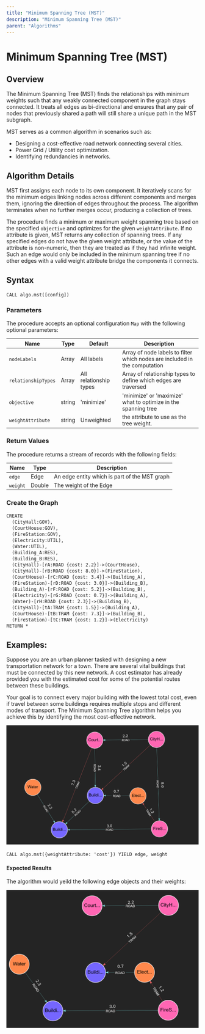 ```yaml
---
title: "Minimum Spanning Tree (MST)"
description: "Minimum Spanning Tree (MST)"
parent: "Algorithms"
---
```


# Minimum Spanning Tree (MST)

## Overview

The Minimum Spanning Tree (MST) finds the relationships with minimum weights such that any weakly connected component in the graph stays connected. It treats all edges as bi-directional and ensures that any pair of nodes that previously shared a path will still share a unique path in the MST subgraph. 

MST serves as a common algorithm in scenarios such as:
- Designing a cost-effective road network connecting several cities.
- Power Grid / Utility cost optimization.
- Identifying redundancies in networks.

## Algorithm Details

MST first assigns each node to its own component. It iteratively scans for the minimum edges linking nodes across different components and merges them, ignoring the direction of edges throughout the process. The algorithm terminates when no further merges occur, producing a collection of trees.

The procedure finds a minimum or maximum weight spanning tree based on the specified `objective` and optimizes for the given `weightAttribute`. If no attribute is given, MST returns any collection of spanning trees. If any specified edges do not have the given weight attribute, or the value of the attribute is non-numeric, then they are treated as if they had infinite weight. Such an edge would only be included in the minimum spanning tree if no other edges with a valid weight attribute bridge the components it connects.

## Syntax

```cypher
CALL algo.mst([config])
```

### Parameters

The procedure accepts an optional configuration `Map` with the following optional parameters:

| Name                | Type   | Default                | Description                                                                |
|---------------------|--------|------------------------|----------------------------------------------------------------------------|
| `nodeLabels`        | Array  | All labels             | Array of node labels to filter which nodes are included in the computation |
| `relationshipTypes` | Array  | All relationship types | Array of relationship types to define which edges are traversed            |
| `objective`         | string | 'minimize'             | 'minimize' or 'maximize' what to optimize in the spanning tree             |
| `weightAttribute`   | string | Unweighted             | the attribute to use as the tree weight.                                   |

### Return Values
The procedure returns a stream of records with the following fields:

| Name     | Type   | Description                                   |
|----------|--------|-----------------------------------------------|
| `edge`   | Edge   | An edge entity which is part of the MST graph |
| `weight` | Double | The weight of the Edge                        |




### Create the Graph

```cypher
CREATE 
  (CityHall:GOV),
  (CourtHouse:GOV),
  (FireStation:GOV),
  (Electricity:UTIL),
  (Water:UTIL),
  (Building_A:RES),
  (Building_B:RES),
  (CityHall)-[rA:ROAD {cost: 2.2}]->(CourtHouse),
  (CityHall)-[rB:ROAD {cost: 8.0}]->(FireStation),
  (CourtHouse)-[rC:ROAD {cost: 3.4}]->(Building_A),
  (FireStation)-[rD:ROAD {cost: 3.0}]->(Building_B),
  (Building_A)-[rF:ROAD {cost: 5.2}]->(Building_B),
  (Electricity)-[rG:ROAD {cost: 0.7}]->(Building_A),
  (Water)-[rH:ROAD {cost: 2.3}]->(Building_B),
  (CityHall)-[tA:TRAM {cost: 1.5}]->(Building_A),
  (CourtHouse)-[tB:TRAM {cost: 7.3}]->(Building_B),
  (FireStation)-[tC:TRAM {cost: 1.2}]->(Electricity)
RETURN *
```

## Examples:

Suppose you are an urban planner tasked with designing a new transportation network for a town. There are several vital buildings that must be connected by this new network. A cost estimator has already provided you with the estimated cost for some of the potential routes between these buildings.

Your goal is to connect every major building with the lowest total cost, even if travel between some buildings requires multiple stops and different modes of transport. The Minimum Spanning Tree algorithm helps you achieve this by identifying the most cost-effective network.

![City Graph](../images/city_plan.png)

```cypher
CALL algo.mst({weightAttribute: 'cost'}) YIELD edge, weight
```

#### Expected Results
The algorithm would yeild the following edge objects and their weights:

![City MST Graph](../images/city_mst.png)